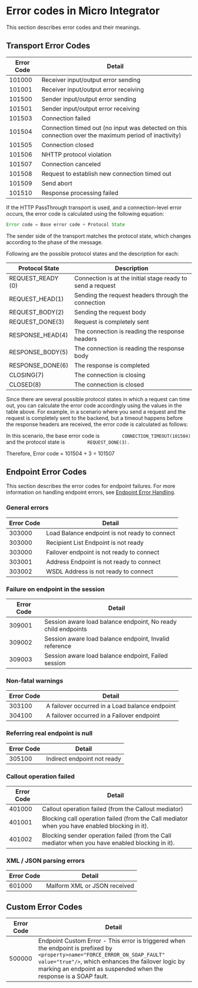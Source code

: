 # Error codes in Micro Integrator

This section describes error codes and their meanings.

## Transport Error Codes

| **Error Code** | **Detail**                                                                                            |
|----------------|-------------------------------------------------------------------------------------------------------|
| 101000         | Receiver input/output error sending                                                                   |
| 101001         | Receiver input/output error receiving                                                                 |
| 101500         | Sender input/output error sending                                                                     |
| 101501         | Sender input/output error receiving                                                                   |
| 101503         | Connection failed                                                                                     |
| 101504         | Connection timed out (no input was detected on this connection over the maximum period of inactivity) |
| 101505         | Connection closed                                                                                     |
| 101506         | NHTTP protocol violation                                                                              |
| 101507         | Connection canceled                                                                                   |
| 101508         | Request to establish new connection timed out                                                         |
| 101509         | Send abort                                                                                            |
| 101510         | Response processing failed                                                                            |

If the HTTP PassThrough transport is used, and a connection-level error
occurs, the error code is calculated using the following equation:

``` java
Error code = Base error code + Protocol State
```

The sender side of the transport matches the protocol state, which
changes according to the phase of the message.

Following are the possible protocol states and the description for each:

| Protocol State     | Description                                                |
|--------------------|------------------------------------------------------------|
| REQUEST_READY (0) | Connection is at the initial stage ready to send a request |
| REQUEST_HEAD(1)   | Sending the request headers through the connection         |
| REQUEST_BODY(2)   | Sending the request body                                   |
| REQUEST_DONE(3)   | Request is completely sent                                 |
| RESPONSE_HEAD(4)  | The connection is reading the response headers             |
| RESPONSE_BODY(5)  | The connection is reading the response body                |
| RESPONSE_DONE(6)  | The response is completed                                  |
| CLOSING(7)         | The connection is closing                                  |
| CLOSED(8)          | The connection is closed                                   |

Since there are several possible protocol states in which a request can
time out, you can calculate the error code accordingly using the values
in the table above. For example, in a scenario where you send a request
and the request is completely sent to the backend, but a timeout happens
before the response headers are received, the error code is calculated
as follows:

In this scenario, the base error code is
`         CONNECTION_TIMEOUT(101504)        ` and the protocol state is
`         REQUEST_DONE(3).        `

Therefore, Error code = 101504 + 3 = 101507

## Endpoint Error Codes

This section describes the error codes for endpoint failures. For more information on handling endpoint errors, see [Endpoint Error Handling]({{base_path}}/reference/synapse-properties/endpoint-properties/#endpoint-error-handling-properties).

### General errors

| **Error Code** | **Detail**                                    |
|----------------|-----------------------------------------------|
| 303000         | Load Balance endpoint is not ready to connect |
| 303000         | Recipient List Endpoint is not ready          |
| 303000         | Failover endpoint is not ready to connect     |
| 303001         | Address Endpoint is not ready to connect      |
| 303002         | WSDL Address is not ready to connect          |

### Failure on endpoint in the session

| **Error Code** | **Detail**                                                    |
|----------------|---------------------------------------------------------------|
| 309001         | Session aware load balance endpoint, No ready child endpoints |
| 309002         | Session aware load balance endpoint, Invalid reference        |
| 309003         | Session aware load balance endpoint, Failed session           |

### Non-fatal warnings

| **Error Code** | **Detail**                                     |
|----------------|------------------------------------------------|
| 303100         | A failover occurred in a Load balance endpoint |
| 304100         | A failover occurred in a Failover endpoint     |

### Referring real endpoint is null

| **Error Code** | **Detail**                  |
|----------------|-----------------------------|
| 305100         | Indirect endpoint not ready |

### Callout operation failed

| **Error Code** |   **Detail**                                                                     |
|----------------|-------------------------------------------------------------------------------------------------|
| 401000         | Callout operation failed (from the Callout mediator)                                            |
| 401001         | Blocking call operation failed (from the Call mediator when you have enabled blocking in it).   |
| 401002         | Blocking sender operation failed (from the Call mediator when you have enabled blocking in it). |

### XML / JSON parsing errors

| **Error Code** | **Detail**                   |
|----------------|------------------------------|
| 601000         | Malform XML or JSON received |

## Custom Error Codes

| **Error Code** |   **Detail**                                                                                    |
|----------------|-------------------------------------------------------------------------------------------------|
| 500000         | Endpoint Custom Error - This error is triggered when the endpoint is prefixed by `<property>name="FORCE_ERROR_ON_SOAP_FAULT" value="true"/>`, which enhances the failover logic by marking an endpoint as suspended when the response is a SOAP fault. |
